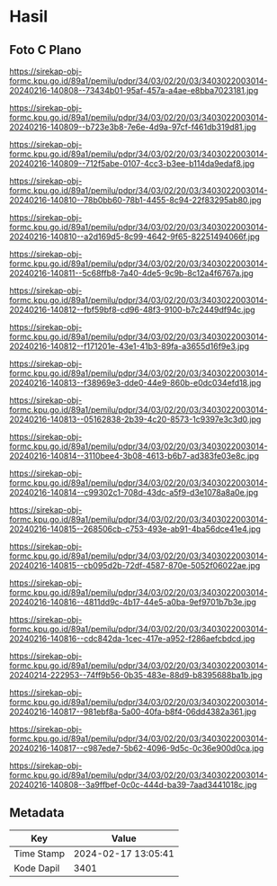 # Hasil

## Foto C Plano

https://sirekap-obj-formc.kpu.go.id/89a1/pemilu/pdpr/34/03/02/20/03/3403022003014-20240216-140808--73434b01-95af-457a-a4ae-e8bba7023181.jpg

https://sirekap-obj-formc.kpu.go.id/89a1/pemilu/pdpr/34/03/02/20/03/3403022003014-20240216-140809--b723e3b8-7e6e-4d9a-97cf-f461db319d81.jpg

https://sirekap-obj-formc.kpu.go.id/89a1/pemilu/pdpr/34/03/02/20/03/3403022003014-20240216-140809--712f5abe-0107-4cc3-b3ee-b114da9edaf8.jpg

https://sirekap-obj-formc.kpu.go.id/89a1/pemilu/pdpr/34/03/02/20/03/3403022003014-20240216-140810--78b0bb60-78b1-4455-8c94-22f83295ab80.jpg

https://sirekap-obj-formc.kpu.go.id/89a1/pemilu/pdpr/34/03/02/20/03/3403022003014-20240216-140810--a2d169d5-8c99-4642-9f65-82251494066f.jpg

https://sirekap-obj-formc.kpu.go.id/89a1/pemilu/pdpr/34/03/02/20/03/3403022003014-20240216-140811--5c68ffb8-7a40-4de5-9c9b-8c12a4f6767a.jpg

https://sirekap-obj-formc.kpu.go.id/89a1/pemilu/pdpr/34/03/02/20/03/3403022003014-20240216-140812--fbf59bf8-cd96-48f3-9100-b7c2449df94c.jpg

https://sirekap-obj-formc.kpu.go.id/89a1/pemilu/pdpr/34/03/02/20/03/3403022003014-20240216-140812--f171201e-43e1-41b3-89fa-a3655d16f9e3.jpg

https://sirekap-obj-formc.kpu.go.id/89a1/pemilu/pdpr/34/03/02/20/03/3403022003014-20240216-140813--f38969e3-dde0-44e9-860b-e0dc034efd18.jpg

https://sirekap-obj-formc.kpu.go.id/89a1/pemilu/pdpr/34/03/02/20/03/3403022003014-20240216-140813--05162838-2b39-4c20-8573-1c9397e3c3d0.jpg

https://sirekap-obj-formc.kpu.go.id/89a1/pemilu/pdpr/34/03/02/20/03/3403022003014-20240216-140814--3110bee4-3b08-4613-b6b7-ad383fe03e8c.jpg

https://sirekap-obj-formc.kpu.go.id/89a1/pemilu/pdpr/34/03/02/20/03/3403022003014-20240216-140814--c99302c1-708d-43dc-a5f9-d3e1078a8a0e.jpg

https://sirekap-obj-formc.kpu.go.id/89a1/pemilu/pdpr/34/03/02/20/03/3403022003014-20240216-140815--268506cb-c753-493e-ab91-4ba56dce41e4.jpg

https://sirekap-obj-formc.kpu.go.id/89a1/pemilu/pdpr/34/03/02/20/03/3403022003014-20240216-140815--cb095d2b-72df-4587-870e-5052f06022ae.jpg

https://sirekap-obj-formc.kpu.go.id/89a1/pemilu/pdpr/34/03/02/20/03/3403022003014-20240216-140816--4811dd9c-4b17-44e5-a0ba-9ef9701b7b3e.jpg

https://sirekap-obj-formc.kpu.go.id/89a1/pemilu/pdpr/34/03/02/20/03/3403022003014-20240216-140816--cdc842da-1cec-417e-a952-f286aefcbdcd.jpg

https://sirekap-obj-formc.kpu.go.id/89a1/pemilu/pdpr/34/03/02/20/03/3403022003014-20240214-222953--74ff9b56-0b35-483e-88d9-b8395688ba1b.jpg

https://sirekap-obj-formc.kpu.go.id/89a1/pemilu/pdpr/34/03/02/20/03/3403022003014-20240216-140817--981ebf8a-5a00-40fa-b8f4-06dd4382a361.jpg

https://sirekap-obj-formc.kpu.go.id/89a1/pemilu/pdpr/34/03/02/20/03/3403022003014-20240216-140817--c987ede7-5b62-4096-9d5c-0c36e900d0ca.jpg

https://sirekap-obj-formc.kpu.go.id/89a1/pemilu/pdpr/34/03/02/20/03/3403022003014-20240216-140808--3a9ffbef-0c0c-444d-ba39-7aad3441018c.jpg


## Metadata

| Key        | Value               |
| ---------- | ------------------- |
| Time Stamp | 2024-02-17 13:05:41 |
| Kode Dapil | 3401                |



